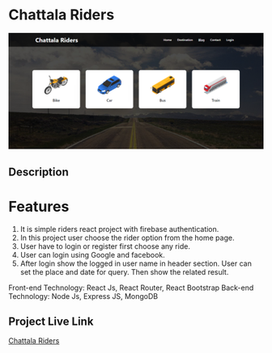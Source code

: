 # Chattala Riders
![Project Image](Chattala-Riders.png)

## Description

Features
===============
1. It is simple riders react project with firebase authentication.
2. In this project user choose the rider option from the home page.
3. User have to login or register first choose any ride.
4. User can login using Google and facebook.
5. After login show the logged in user name in header section. User can set the place and date for query. Then show the related result.

Front-end Technology: React Js, React Router, React Bootstrap
Back-end Technology: Node Js, Express JS, MongoDB


## Project Live Link
[Chattala Riders](https://urban-rider-c4f6f.web.app/)
